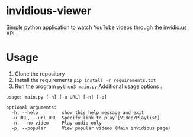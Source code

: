 # invidious-viewer

Simple python application to watch YouTube videos through the <a href="https://github.com/iv-org/invidious">invidio.us</a> API.

# Usage
1. Clone the repository
2. Install the requirements
```pip install -r requirements.txt```
3. Run the program
```python3 main.py```
Additional usage options :
```
usage: main.py [-h] [-u URL] [-n] [-p]

optional arguments:
  -h, --help         show this help message and exit
  -u URL, --url URL  Specify link to play [Video/Playlist]
  -n, --no-video     Play audio only
  -p, --popular      View popular videos (Main invidious page)
```
